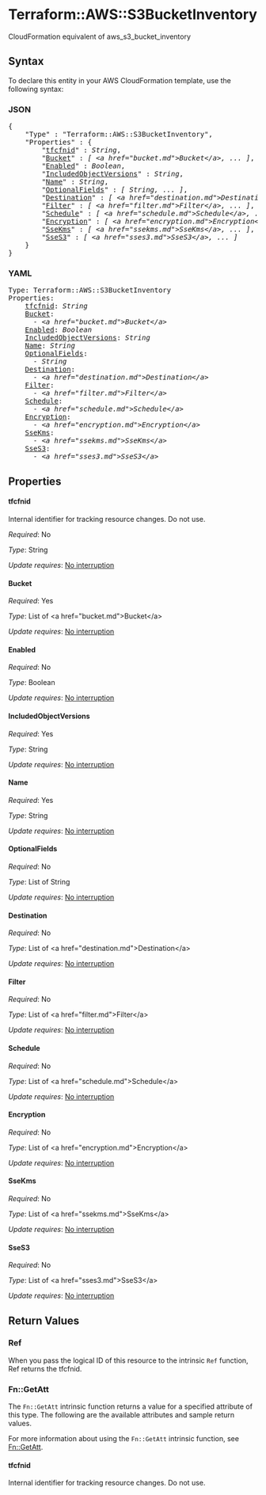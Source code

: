 # Terraform::AWS::S3BucketInventory

CloudFormation equivalent of aws_s3_bucket_inventory

## Syntax

To declare this entity in your AWS CloudFormation template, use the following syntax:

### JSON

<pre>
{
    "Type" : "Terraform::AWS::S3BucketInventory",
    "Properties" : {
        "<a href="#tfcfnid" title="tfcfnid">tfcfnid</a>" : <i>String</i>,
        "<a href="#bucket" title="Bucket">Bucket</a>" : <i>[ &lt;a href=&#34;bucket.md&#34;&gt;Bucket&lt;/a&gt;, ... ]</i>,
        "<a href="#enabled" title="Enabled">Enabled</a>" : <i>Boolean</i>,
        "<a href="#includedobjectversions" title="IncludedObjectVersions">IncludedObjectVersions</a>" : <i>String</i>,
        "<a href="#name" title="Name">Name</a>" : <i>String</i>,
        "<a href="#optionalfields" title="OptionalFields">OptionalFields</a>" : <i>[ String, ... ]</i>,
        "<a href="#destination" title="Destination">Destination</a>" : <i>[ &lt;a href=&#34;destination.md&#34;&gt;Destination&lt;/a&gt;, ... ]</i>,
        "<a href="#filter" title="Filter">Filter</a>" : <i>[ &lt;a href=&#34;filter.md&#34;&gt;Filter&lt;/a&gt;, ... ]</i>,
        "<a href="#schedule" title="Schedule">Schedule</a>" : <i>[ &lt;a href=&#34;schedule.md&#34;&gt;Schedule&lt;/a&gt;, ... ]</i>,
        "<a href="#encryption" title="Encryption">Encryption</a>" : <i>[ &lt;a href=&#34;encryption.md&#34;&gt;Encryption&lt;/a&gt;, ... ]</i>,
        "<a href="#ssekms" title="SseKms">SseKms</a>" : <i>[ &lt;a href=&#34;ssekms.md&#34;&gt;SseKms&lt;/a&gt;, ... ]</i>,
        "<a href="#sses3" title="SseS3">SseS3</a>" : <i>[ &lt;a href=&#34;sses3.md&#34;&gt;SseS3&lt;/a&gt;, ... ]</i>
    }
}
</pre>

### YAML

<pre>
Type: Terraform::AWS::S3BucketInventory
Properties:
    <a href="#tfcfnid" title="tfcfnid">tfcfnid</a>: <i>String</i>
    <a href="#bucket" title="Bucket">Bucket</a>: <i>
      - &lt;a href=&#34;bucket.md&#34;&gt;Bucket&lt;/a&gt;</i>
    <a href="#enabled" title="Enabled">Enabled</a>: <i>Boolean</i>
    <a href="#includedobjectversions" title="IncludedObjectVersions">IncludedObjectVersions</a>: <i>String</i>
    <a href="#name" title="Name">Name</a>: <i>String</i>
    <a href="#optionalfields" title="OptionalFields">OptionalFields</a>: <i>
      - String</i>
    <a href="#destination" title="Destination">Destination</a>: <i>
      - &lt;a href=&#34;destination.md&#34;&gt;Destination&lt;/a&gt;</i>
    <a href="#filter" title="Filter">Filter</a>: <i>
      - &lt;a href=&#34;filter.md&#34;&gt;Filter&lt;/a&gt;</i>
    <a href="#schedule" title="Schedule">Schedule</a>: <i>
      - &lt;a href=&#34;schedule.md&#34;&gt;Schedule&lt;/a&gt;</i>
    <a href="#encryption" title="Encryption">Encryption</a>: <i>
      - &lt;a href=&#34;encryption.md&#34;&gt;Encryption&lt;/a&gt;</i>
    <a href="#ssekms" title="SseKms">SseKms</a>: <i>
      - &lt;a href=&#34;ssekms.md&#34;&gt;SseKms&lt;/a&gt;</i>
    <a href="#sses3" title="SseS3">SseS3</a>: <i>
      - &lt;a href=&#34;sses3.md&#34;&gt;SseS3&lt;/a&gt;</i>
</pre>

## Properties

#### tfcfnid

Internal identifier for tracking resource changes. Do not use.

_Required_: No

_Type_: String

_Update requires_: [No interruption](https://docs.aws.amazon.com/AWSCloudFormation/latest/UserGuide/using-cfn-updating-stacks-update-behaviors.html#update-no-interrupt)

#### Bucket

_Required_: Yes

_Type_: List of &lt;a href=&#34;bucket.md&#34;&gt;Bucket&lt;/a&gt;

_Update requires_: [No interruption](https://docs.aws.amazon.com/AWSCloudFormation/latest/UserGuide/using-cfn-updating-stacks-update-behaviors.html#update-no-interrupt)

#### Enabled

_Required_: No

_Type_: Boolean

_Update requires_: [No interruption](https://docs.aws.amazon.com/AWSCloudFormation/latest/UserGuide/using-cfn-updating-stacks-update-behaviors.html#update-no-interrupt)

#### IncludedObjectVersions

_Required_: Yes

_Type_: String

_Update requires_: [No interruption](https://docs.aws.amazon.com/AWSCloudFormation/latest/UserGuide/using-cfn-updating-stacks-update-behaviors.html#update-no-interrupt)

#### Name

_Required_: Yes

_Type_: String

_Update requires_: [No interruption](https://docs.aws.amazon.com/AWSCloudFormation/latest/UserGuide/using-cfn-updating-stacks-update-behaviors.html#update-no-interrupt)

#### OptionalFields

_Required_: No

_Type_: List of String

_Update requires_: [No interruption](https://docs.aws.amazon.com/AWSCloudFormation/latest/UserGuide/using-cfn-updating-stacks-update-behaviors.html#update-no-interrupt)

#### Destination

_Required_: No

_Type_: List of &lt;a href=&#34;destination.md&#34;&gt;Destination&lt;/a&gt;

_Update requires_: [No interruption](https://docs.aws.amazon.com/AWSCloudFormation/latest/UserGuide/using-cfn-updating-stacks-update-behaviors.html#update-no-interrupt)

#### Filter

_Required_: No

_Type_: List of &lt;a href=&#34;filter.md&#34;&gt;Filter&lt;/a&gt;

_Update requires_: [No interruption](https://docs.aws.amazon.com/AWSCloudFormation/latest/UserGuide/using-cfn-updating-stacks-update-behaviors.html#update-no-interrupt)

#### Schedule

_Required_: No

_Type_: List of &lt;a href=&#34;schedule.md&#34;&gt;Schedule&lt;/a&gt;

_Update requires_: [No interruption](https://docs.aws.amazon.com/AWSCloudFormation/latest/UserGuide/using-cfn-updating-stacks-update-behaviors.html#update-no-interrupt)

#### Encryption

_Required_: No

_Type_: List of &lt;a href=&#34;encryption.md&#34;&gt;Encryption&lt;/a&gt;

_Update requires_: [No interruption](https://docs.aws.amazon.com/AWSCloudFormation/latest/UserGuide/using-cfn-updating-stacks-update-behaviors.html#update-no-interrupt)

#### SseKms

_Required_: No

_Type_: List of &lt;a href=&#34;ssekms.md&#34;&gt;SseKms&lt;/a&gt;

_Update requires_: [No interruption](https://docs.aws.amazon.com/AWSCloudFormation/latest/UserGuide/using-cfn-updating-stacks-update-behaviors.html#update-no-interrupt)

#### SseS3

_Required_: No

_Type_: List of &lt;a href=&#34;sses3.md&#34;&gt;SseS3&lt;/a&gt;

_Update requires_: [No interruption](https://docs.aws.amazon.com/AWSCloudFormation/latest/UserGuide/using-cfn-updating-stacks-update-behaviors.html#update-no-interrupt)

## Return Values

### Ref

When you pass the logical ID of this resource to the intrinsic `Ref` function, Ref returns the tfcfnid.

### Fn::GetAtt

The `Fn::GetAtt` intrinsic function returns a value for a specified attribute of this type. The following are the available attributes and sample return values.

For more information about using the `Fn::GetAtt` intrinsic function, see [Fn::GetAtt](https://docs.aws.amazon.com/AWSCloudFormation/latest/UserGuide/intrinsic-function-reference-getatt.html).

#### tfcfnid

Internal identifier for tracking resource changes. Do not use.

